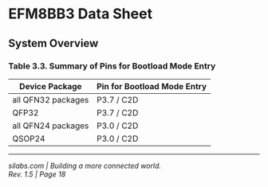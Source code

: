 # EFM8BB3 Data Sheet

## System Overview

### Table 3.3. Summary of Pins for Bootload Mode Entry

| Device Package       | Pin for Bootload Mode Entry |
|----------------------|-----------------------------|
| all QFN32 packages   | P3.7 / C2D                  |
| QFP32                | P3.7 / C2D                  |
| all QFN24 packages   | P3.0 / C2D                  |
| QSOP24               | P3.0 / C2D                  |

---

*silabs.com | Building a more connected world.*  
*Rev. 1.5 | Page 18*